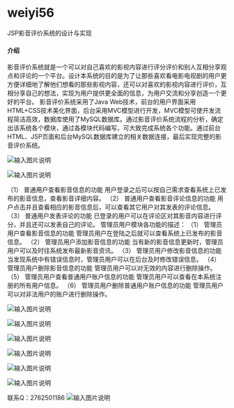 # weiyi56
JSP影音评价系统的设计与实现

#### 介绍
影音评价系统就是一个可以对自己喜欢的影视内容进行评分评价和别人互相分享观点和评论的一个平台。设计本系统的目的是为了让那些喜欢看电影电视剧的用户更方便详细地了解他们想看的那些影视内容，还可以对喜欢的影视内容进行评价，互相分享自己的想法，实现为用户提供更全面的信息，为用户交流和分享创造一个更好的平台。
影音评价系统采用了Java Web技术，前台的用户界面采用HTML+CSS技术美化界面，后台采用MVC模型进行开发，MVC模型可使开发流程简洁高效，数据库使用了MySQL数据库。通过影音评价系统流程的分析，确定出该系统各个模块，通过各模块代码编写，可大致完成系统各个功能。通过前台HTML、JSP页面和后台MySQL数据库建立的相关数据连接，最后实现完整的影音评价系统。


![输入图片说明](https://images.gitee.com/uploads/images/2020/1129/181738_e49f5f26_4865385.png "屏幕截图.png")

![输入图片说明](https://images.gitee.com/uploads/images/2020/1129/181749_b3233063_4865385.png "屏幕截图.png")

（1）	普通用户查看影音信息的功能
用户登录之后可以按自己需求查看系统上已发布的影音信息，查看影音详细内容。
（2）	普通用户查看影音评论信息的功能
用户点击并且查看相应的影音信息后，可以查看其它用户对其发表的评论信息。
（3）	普通用户发表评论的功能
已登录的用户可以在评论区对其影音内容进行评分，并且还可以发表自己的评论。
管理员用户模块各功能的描述：
（1）	管理员用户查看影音信息的功能
管理员用户在登陆之后就可以查看系统上已发布的影音信息。
（2）	管理员用户添加影音信息的功能
当有新的影音信息更新时，管理员用户可以及时往系统发布最新影音资讯。
（3）	管理员用户修改影音信息的功能
当发现系统中有错误信息时，管理员用户可以在后台及时修改错误信息。
（4）	管理员用户删除影音信息的功能
管理员用户可以对无效的内容进行删除操作。
（5）	管理员用户查看普通用户账户信息的功能
管理员用户可以查看在本系统注册的所有用户信息。
（6）	管理员用户删除普通用户账户信息的功能
管理员用户可以对非法用户的账户进行删除操作。

![输入图片说明](https://images.gitee.com/uploads/images/2020/1129/181817_7be0fda5_4865385.png "屏幕截图.png")

![输入图片说明](https://images.gitee.com/uploads/images/2020/1129/181828_8a720b55_4865385.png "屏幕截图.png")

![输入图片说明](https://images.gitee.com/uploads/images/2020/1129/181835_1a058e13_4865385.png "屏幕截图.png")

![输入图片说明](https://images.gitee.com/uploads/images/2020/1129/181842_dc442746_4865385.png "屏幕截图.png")

![输入图片说明](https://images.gitee.com/uploads/images/2020/1129/181850_8a448ca7_4865385.png "屏幕截图.png")

![输入图片说明](https://images.gitee.com/uploads/images/2020/1129/181902_6076e3af_4865385.png "屏幕截图.png")


联系Q：2762501186
![输入图片说明](https://images.gitee.com/uploads/images/2020/1119/003728_cd598bb9_4865385.jpeg "微信.jpg")
